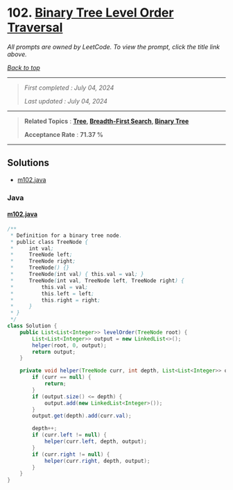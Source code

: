 # 102. [Binary Tree Level Order Traversal](<https://leetcode.com/problems/binary-tree-level-order-traversal>)

*All prompts are owned by LeetCode. To view the prompt, click the title link above.*

*[Back to top](<../README.md>)*

------

> *First completed : July 04, 2024*
>
> *Last updated : July 04, 2024*

------

> **Related Topics** : **[Tree](<by_topic/Tree.md>), [Breadth-First Search](<by_topic/Breadth-First Search.md>), [Binary Tree](<by_topic/Binary Tree.md>)**
>
> **Acceptance Rate** : **71.37 %**

------

## Solutions

- [m102.java](<../my-submissions/m102.java>)
### Java
#### [m102.java](<../my-submissions/m102.java>)
```Java
/**
 * Definition for a binary tree node.
 * public class TreeNode {
 *     int val;
 *     TreeNode left;
 *     TreeNode right;
 *     TreeNode() {}
 *     TreeNode(int val) { this.val = val; }
 *     TreeNode(int val, TreeNode left, TreeNode right) {
 *         this.val = val;
 *         this.left = left;
 *         this.right = right;
 *     }
 * }
 */
class Solution {
    public List<List<Integer>> levelOrder(TreeNode root) {
        List<List<Integer>> output = new LinkedList<>();
        helper(root, 0, output);
        return output;
    }

    private void helper(TreeNode curr, int depth, List<List<Integer>> output) {
        if (curr == null) {
            return;
        }
        if (output.size() <= depth) {
            output.add(new LinkedList<Integer>());
        }
        output.get(depth).add(curr.val);

        depth++;
        if (curr.left != null) {
            helper(curr.left, depth, output);
        }
        if (curr.right != null) {
            helper(curr.right, depth, output);
        }
    }
}
```

